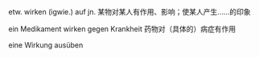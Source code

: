 etw. wirken (igwie.) auf jn.
某物对某人有作用、影响；使某人产生……的印象

ein Medikament wirken gegen Krankheit
药物对（具体的）病症有作用

eine Wirkung ausüben
